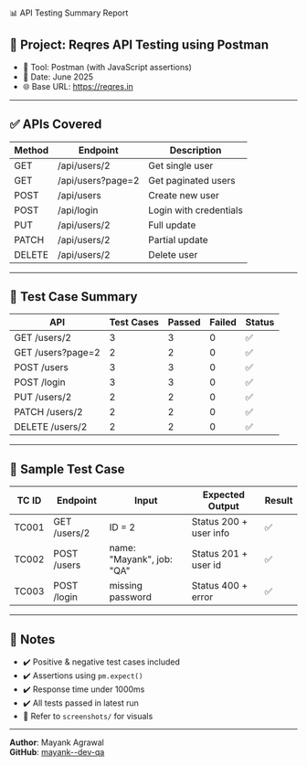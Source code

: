 📊 API Testing Summary Report

## 🧪 Project: Reqres API Testing using Postman
- 🔧 Tool: Postman (with JavaScript assertions)
- 📅 Date: June 2025
- 🌐 Base URL: https://reqres.in

---

## ✅ APIs Covered

| Method | Endpoint             | Description                  |
|--------|----------------------|------------------------------|
| GET    | /api/users/2         | Get single user              |
| GET    | /api/users?page=2    | Get paginated users          |
| POST   | /api/users           | Create new user              |
| POST   | /api/login           | Login with credentials       |
| PUT    | /api/users/2         | Full update                  |
| PATCH  | /api/users/2         | Partial update               |
| DELETE | /api/users/2         | Delete user                  |

---

## 🧪 Test Case Summary

| API                | Test Cases | Passed | Failed | Status |
|--------------------|------------|--------|--------|--------|
| GET /users/2       | 3          | 3      | 0      | ✅     |
| GET /users?page=2  | 2          | 2      | 0      | ✅     |
| POST /users        | 3          | 3      | 0      | ✅     |
| POST /login        | 3          | 3      | 0      | ✅     |
| PUT /users/2       | 2          | 2      | 0      | ✅     |
| PATCH /users/2     | 2          | 2      | 0      | ✅     |
| DELETE /users/2    | 2          | 2      | 0      | ✅     |

---

## 📌 Sample Test Case

| TC ID | Endpoint         | Input                          | Expected Output         | Result |
|-------|------------------|--------------------------------|--------------------------|--------|
| TC001 | GET /users/2     | ID = 2                         | Status 200 + user info  | ✅     |
| TC002 | POST /users      | name: \"Mayank\", job: \"QA\" | Status 201 + user id    | ✅     |
| TC003 | POST /login      | missing password               | Status 400 + error      | ✅     |

---

## 📘 Notes

- ✔️ Positive & negative test cases included
- ✔️ Assertions using `pm.expect()`
- ✔️ Response time under 1000ms
- ✔️ All tests passed in latest run
- 📸 Refer to `screenshots/` for visuals

---

**Author**: Mayank Agrawal  
**GitHub**: [mayank--dev-qa](https://github.com/mayank--dev-qa)